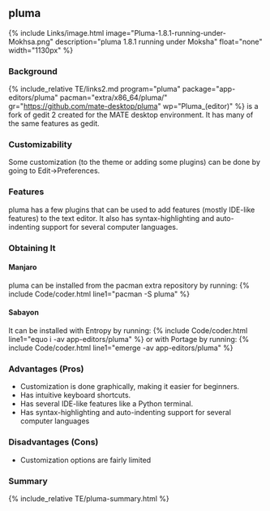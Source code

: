 ## pluma
{% include Links/image.html image="Pluma-1.8.1-running-under-Mokhsa.png" description="pluma 1.8.1 running under Moksha" float="none" width="1130px" %}

### Background
{% include_relative TE/links2.md program="pluma" package="app-editors/pluma" pacman="extra/x86_64/pluma/" gr="https://github.com/mate-desktop/pluma" wp="Pluma_(editor)" %} is a fork of gedit 2 created for the MATE desktop environment. It has many of the same features as gedit.

### Customizability
Some customization (to the theme or adding some plugins) can be done by going to Edit→Preferences.

### Features
pluma has a few plugins that can be used to add features (mostly IDE-like features) to the text editor. It also has syntax-highlighting and auto-indenting support for several computer languages.

### Obtaining It
#### Manjaro
pluma can be installed from the pacman extra repository by running:
{% include Code/coder.html line1="pacman -S pluma" %}

#### Sabayon
It can be installed with Entropy by running:
{% include Code/coder.html line1="equo i -av app-editors/pluma" %}
or with Portage by running:
{% include Code/coder.html line1="emerge -av app-editors/pluma" %}

### Advantages (Pros)
* Customization is done graphically, making it easier for beginners.
* Has intuitive keyboard shortcuts.
* Has several IDE-like features like a Python terminal.
* Has syntax-highlighting and auto-indenting support for several computer languages

### Disadvantages (Cons)
* Customization options are fairly limited

### Summary
{% include_relative TE/pluma-summary.html %}
